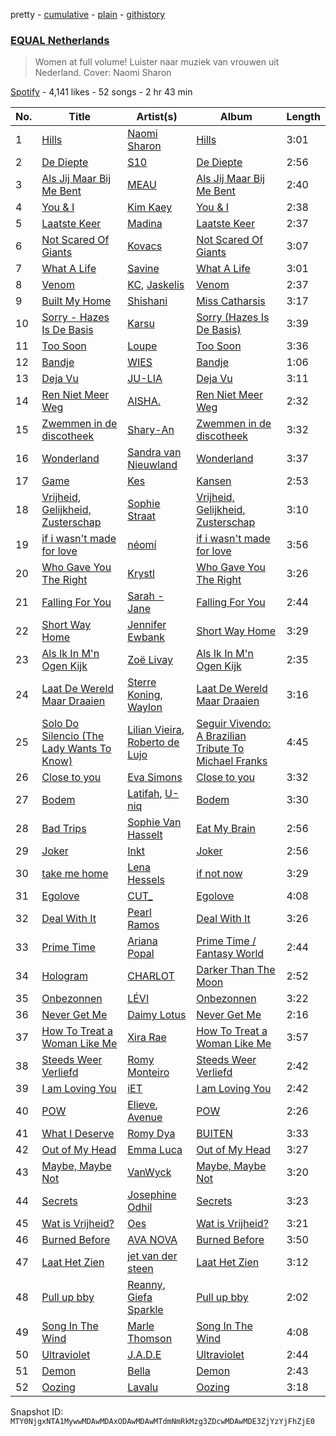 pretty - [cumulative](/playlists/cumulative/37i9dQZF1DXaXn0hGbmLLg.md) - [plain](/playlists/plain/37i9dQZF1DXaXn0hGbmLLg) - [githistory](https://github.githistory.xyz/mackorone/spotify-playlist-archive/blob/main/playlists/plain/37i9dQZF1DXaXn0hGbmLLg)

### [EQUAL Netherlands](https://open.spotify.com/playlist/37i9dQZF1DXaXn0hGbmLLg)

> Women at full volume! Luister naar muziek van vrouwen uit Nederland\. Cover: Naomi Sharon

[Spotify](https://open.spotify.com/user/spotify) - 4,141 likes - 52 songs - 2 hr 43 min

| No. | Title | Artist(s) | Album | Length |
|---|---|---|---|---|
| 1 | [Hills](https://open.spotify.com/track/2PCdovP3wSlSS73NOtopJI) | [Naomi Sharon](https://open.spotify.com/artist/27WVFBOddxovimxMmBN4fb) | [Hills](https://open.spotify.com/album/6vbnNu3cvLpiYLNxDnQYi0) | 3:01 |
| 2 | [De Diepte](https://open.spotify.com/track/7uQ7e7nzbtyX87eIYHpj6Z) | [S10](https://open.spotify.com/artist/1zT9SWCzN45r7oVhy0VYLK) | [De Diepte](https://open.spotify.com/album/6XAKVt3CT7r1Zf0uiMWt7o) | 2:56 |
| 3 | [Als Jij Maar Bij Me Bent](https://open.spotify.com/track/3x599jtfaReHmd6Ba77PD0) | [MEAU](https://open.spotify.com/artist/2F3Mdh2idBVOiMTxXoxc10) | [Als Jij Maar Bij Me Bent](https://open.spotify.com/album/0G8o3ih2VPgnY1RUPnu5ck) | 2:40 |
| 4 | [You & I](https://open.spotify.com/track/4naueqYpTPhMq2Ed5ZclZU) | [Kim Kaey](https://open.spotify.com/artist/29c2vtSHCC1QvGh29zEfpy) | [You & I](https://open.spotify.com/album/16AC6NOZKvlPxDVbOph1c3) | 2:38 |
| 5 | [Laatste Keer](https://open.spotify.com/track/2QQNSYB5JAQhGZP4MifEE4) | [Madina](https://open.spotify.com/artist/0y4l7r6TBlGR78AVAXdMuI) | [Laatste Keer](https://open.spotify.com/album/0H05tmYEQR1jEMVq7AMbDO) | 2:37 |
| 6 | [Not Scared Of Giants](https://open.spotify.com/track/5DVYo0sNid98SeA0EXyivn) | [Kovacs](https://open.spotify.com/artist/62peb1sKdVJQD00xYvMCKF) | [Not Scared Of Giants](https://open.spotify.com/album/5jy2cqP5tmJOzbsUY1YoO4) | 3:07 |
| 7 | [What A Life](https://open.spotify.com/track/5AaA9XKKc7AKL370qVeWQv) | [Savine](https://open.spotify.com/artist/7n0hWtsxPEDc5ZjuKvbybc) | [What A Life](https://open.spotify.com/album/3G6dOOzgGUnq9iR8Ee6vaR) | 3:01 |
| 8 | [Venom](https://open.spotify.com/track/3bSlZwO8QKTF9eBkTtYJzb) | [KC](https://open.spotify.com/artist/3STIe3ZmArSpfSUD6lZuCv), [Jaskelis](https://open.spotify.com/artist/7IAxIlRjuMYFYTA36axW91) | [Venom](https://open.spotify.com/album/0yGkAoeBAUNYLb5Z86mqM9) | 2:37 |
| 9 | [Built My Home](https://open.spotify.com/track/6FIC1Y4IpNssSMNGRdmKf7) | [Shishani](https://open.spotify.com/artist/255ZPAkvfPjmKwPj4mC48B) | [Miss Catharsis](https://open.spotify.com/album/3PoGDb50l4mcpZTlLT0zlz) | 3:17 |
| 10 | [Sorry \- Hazes Is De Basis](https://open.spotify.com/track/3PZVI16GCYpCXvweN25Tln) | [Karsu](https://open.spotify.com/artist/0rRu3Co1oQ6Ce3yz7btJzB) | [Sorry \(Hazes Is De Basis\)](https://open.spotify.com/album/6N088G30v9udUPQtMzP48M) | 3:39 |
| 11 | [Too Soon](https://open.spotify.com/track/34T0abSP9z74RGrKpXO3Rl) | [Loupe](https://open.spotify.com/artist/23n2oObsIrvqtcOVwhyT3o) | [Too Soon](https://open.spotify.com/album/6KlAfAHTriZMckEqpR9hd8) | 3:36 |
| 12 | [Bandje](https://open.spotify.com/track/7dv4k3LwgNxdlbWzIdYpNg) | [WIES](https://open.spotify.com/artist/4kswme1Kl2NXRCJ326f14n) | [Bandje](https://open.spotify.com/album/6cA0xChJfT5O97G7K4kxFi) | 1:06 |
| 13 | [Deja Vu](https://open.spotify.com/track/7hFDn5y28zBOs7AikjpiFS) | [JU\-LIA](https://open.spotify.com/artist/3yiyvhlHgefS4Flk1FUAGK) | [Deja Vu](https://open.spotify.com/album/6BH4OFr6WPG4oDEUBrTakd) | 3:11 |
| 14 | [Ren Niet Meer Weg](https://open.spotify.com/track/7gNDIu99d2TlqjhAsZsW9o) | [AISHA.](https://open.spotify.com/artist/5UpppF0nILJOYwXkRCgieY) | [Ren Niet Meer Weg](https://open.spotify.com/album/4zNfbNu4JNDctWN5SoNrVE) | 2:32 |
| 15 | [Zwemmen in de discotheek](https://open.spotify.com/track/75FtTQFjW9sZ2CYSFyTeX3) | [Shary\-An](https://open.spotify.com/artist/4YJo8C4fQjZXRewIuH6rnc) | [Zwemmen in de discotheek](https://open.spotify.com/album/1JW7eKwEfzViFzpa1Y4Vrq) | 3:32 |
| 16 | [Wonderland](https://open.spotify.com/track/2T8Gx2EZbaok1Fqhb7S70h) | [Sandra van Nieuwland](https://open.spotify.com/artist/255PaovXNzjBcODZn42QgC) | [Wonderland](https://open.spotify.com/album/4df1Ma1ijUKy8BkagC0Ool) | 3:37 |
| 17 | [Game](https://open.spotify.com/track/4ZX75y6ofpoDmqnPiRhYAg) | [Kes](https://open.spotify.com/artist/1lMqPztKuO3DBB64uGJGr0) | [Kansen](https://open.spotify.com/album/7hfb58aq3qi7R9onlDPncm) | 2:53 |
| 18 | [Vrijheid, Gelijkheid, Zusterschap](https://open.spotify.com/track/06CNU0e5uVwop9SX8zrEjB) | [Sophie Straat](https://open.spotify.com/artist/6SU1jFBqw4tZJQDT8iQ6Nw) | [Vrijheid, Gelijkheid, Zusterschap](https://open.spotify.com/album/4kWdV49W9BQVptLywlJtR9) | 3:10 |
| 19 | [if i wasn't made for love](https://open.spotify.com/track/0gTQHu2jECAp9qSw1t5dkr) | [néomí](https://open.spotify.com/artist/7bfwKXhmR1JF1PiBzaxY2b) | [if i wasn't made for love](https://open.spotify.com/album/3zLvfi1YxYdN0YwgIc8vDA) | 3:56 |
| 20 | [Who Gave You The Right](https://open.spotify.com/track/5t6IYCmM6KFyPLDQo2smtr) | [Krystl](https://open.spotify.com/artist/7eacKV5WqetV2IZTDrwKhi) | [Who Gave You The Right](https://open.spotify.com/album/3IEWVzWYms4ivv3cQ2xX8f) | 3:26 |
| 21 | [Falling For You](https://open.spotify.com/track/16NgwR6wwBy3luyvwuQlIB) | [Sarah \- Jane](https://open.spotify.com/artist/6lzX2w1Ibni9xPkGAutV7p) | [Falling For You](https://open.spotify.com/album/6xu6s8UqSVn6lsq0fu9Tm5) | 2:44 |
| 22 | [Short Way Home](https://open.spotify.com/track/5OEnDqWsnjQX40mrXasbDM) | [Jennifer Ewbank](https://open.spotify.com/artist/4u4FMpLyYiyJzP3AULKdO8) | [Short Way Home](https://open.spotify.com/album/5PrYy6erIV4oisdHhli0Er) | 3:29 |
| 23 | [Als Ik In M'n Ogen Kijk](https://open.spotify.com/track/4qQGMCuKoplAKXwnjUgIC4) | [Zoë Livay](https://open.spotify.com/artist/2avtvk1ZeiEf3wZ8dE8JfE) | [Als Ik In M'n Ogen Kijk](https://open.spotify.com/album/0fPAKHadHFEB84JCe7r4Ai) | 2:35 |
| 24 | [Laat De Wereld Maar Draaien](https://open.spotify.com/track/082BW5PFgLpzhJjnIqjAkU) | [Sterre Koning](https://open.spotify.com/artist/3vE2dQ30qWbC54d4K93zlB), [Waylon](https://open.spotify.com/artist/5iuXjsXsTXs8lwmqzsF6dZ) | [Laat De Wereld Maar Draaien](https://open.spotify.com/album/21PdUknhfCjsrXw5CDB7jB) | 3:16 |
| 25 | [Solo Do Silencio \(The Lady Wants To Know\)](https://open.spotify.com/track/0KLxehxOGZDu7t9J3jaYoS) | [Lilian Vieira](https://open.spotify.com/artist/5rp8SUtb8FSlDs0GWPoLz8), [Roberto de Lujo](https://open.spotify.com/artist/39bMbIqaOnqkgpcIX8AF02) | [Seguir Vivendo: A Brazilian Tribute To Michael Franks](https://open.spotify.com/album/5XhaXqDZNgMob6zkGvblLp) | 4:45 |
| 26 | [Close to you](https://open.spotify.com/track/1tLcXeUB81LqvdSt2GGnEI) | [Eva Simons](https://open.spotify.com/artist/2d6W4cnC5XsVOaxtgaj9hA) | [Close to you](https://open.spotify.com/album/1AuWUmClwCh7J3YstNrsrF) | 3:32 |
| 27 | [Bodem](https://open.spotify.com/track/376rfaZXtXjozGBr24zDJV) | [Latifah](https://open.spotify.com/artist/1a4DIEh9pp70HzDHgyjioB), [U\-niq](https://open.spotify.com/artist/15cp217nCdrUbiZ2m7wyAb) | [Bodem](https://open.spotify.com/album/3k1H0gOstvrMfIzBqtgdYd) | 3:30 |
| 28 | [Bad Trips](https://open.spotify.com/track/7a2KRk67zcgrJvCRCXNWCe) | [Sophie Van Hasselt](https://open.spotify.com/artist/3r68N4ZRD3j8AfGrGvhMVm) | [Eat My Brain](https://open.spotify.com/album/6nnhnOsILg9HXlSKUK5RSG) | 2:56 |
| 29 | [Joker](https://open.spotify.com/track/2RUs4ZAgiqwf7k4hFhYEX2) | [Inkt](https://open.spotify.com/artist/23QHt3jgvqWKAeJaNjp4dQ) | [Joker](https://open.spotify.com/album/0Gi0qCTe7gBTXvN07ah4D0) | 2:56 |
| 30 | [take me home](https://open.spotify.com/track/7izrPfZTVFravSf4QD1GNo) | [Lena Hessels](https://open.spotify.com/artist/6YBkOQlHylyrItGxWofF64) | [if not now](https://open.spotify.com/album/76fncJQX3lehZJDsQyNagF) | 3:29 |
| 31 | [Egolove](https://open.spotify.com/track/6whwKbR0CprFCb2j3RHKzV) | [CUT\_](https://open.spotify.com/artist/7HPVAGjCVDzP7xcNrkwgxL) | [Egolove](https://open.spotify.com/album/5Txm8EeujDX4mcaBtA4ZLJ) | 4:08 |
| 32 | [Deal With It](https://open.spotify.com/track/2sBLiwij4OAys1PrkKiUvt) | [Pearl Ramos](https://open.spotify.com/artist/4L8v7LCc2BtljMWBEvSgCh) | [Deal With It](https://open.spotify.com/album/1MuQbtRosElxFk80vXw5lG) | 3:26 |
| 33 | [Prime Time](https://open.spotify.com/track/1LEceLvclFRNP5DNzhY8Sm) | [Ariana Popal](https://open.spotify.com/artist/2KtR4fuIjdVu1h8slsENsD) | [Prime Time / Fantasy World](https://open.spotify.com/album/3PwObsRav92Gjv9Doa6yK4) | 2:44 |
| 34 | [Hologram](https://open.spotify.com/track/1Lt50yBnXw5XG1OK2Ccvvj) | [CHARLOT](https://open.spotify.com/artist/4jwyHfEELByxcUm6JEP5yC) | [Darker Than The Moon](https://open.spotify.com/album/0EiGls4B8qlJvpiQ4edA0k) | 2:52 |
| 35 | [Onbezonnen](https://open.spotify.com/track/3CHcnCF0AyR4u9ObtzGYyV) | [LÉVI](https://open.spotify.com/artist/55uKaOrWGIKOXbNrKGfvzL) | [Onbezonnen](https://open.spotify.com/album/4sqIku2fejm71NPbnWFkph) | 3:22 |
| 36 | [Never Get Me](https://open.spotify.com/track/5VnWpUW24kXMU47cV7nsaN) | [Daimy Lotus](https://open.spotify.com/artist/0st9WYbAji9jWuubd0HGDL) | [Never Get Me](https://open.spotify.com/album/2swsa4BBR10C1MNnXFzxqH) | 2:16 |
| 37 | [How To Treat a Woman Like Me](https://open.spotify.com/track/40rrlp3ug0QkMHIne1BCIp) | [Xira Rae](https://open.spotify.com/artist/24mMMlUoSTYz1itzzvF8LO) | [How To Treat a Woman Like Me](https://open.spotify.com/album/0ZwmifSdkKcm2ELuB5oqiF) | 3:57 |
| 38 | [Steeds Weer Verliefd](https://open.spotify.com/track/1tPRDFlVTtrHpdCqmfDxeb) | [Romy Monteiro](https://open.spotify.com/artist/7JPsdOU0xVePMa20YsbZdY) | [Steeds Weer Verliefd](https://open.spotify.com/album/6mA9P1h8VSIGfcC29v2ncK) | 2:42 |
| 39 | [I am Loving You](https://open.spotify.com/track/6FMZtfkHUp0QZO2UME4ySB) | [iET](https://open.spotify.com/artist/2GuATiljVZEklcnsXSB1sY) | [I am Loving You](https://open.spotify.com/album/7cwdFhKaO4QN1ZDKgJ3ap3) | 2:42 |
| 40 | [POW](https://open.spotify.com/track/48vd9ydFPBdd2vscQy6Uwi) | [Elieve](https://open.spotify.com/artist/1baKapVwDaPTbQvH9kCUkf), [Avenue](https://open.spotify.com/artist/5NBiiazDZXAGReVI4U3hPw) | [POW](https://open.spotify.com/album/5MluzRM5yG6HfhCzLXg1vx) | 2:26 |
| 41 | [What I Deserve](https://open.spotify.com/track/6Z5iFbHTkVpFKcqkzSEAqc) | [Romy Dya](https://open.spotify.com/artist/5gWzmnHTLNXz5CjOc0wAuK) | [BUITEN](https://open.spotify.com/album/4Y43RFTtsw26MfPtFzrNgy) | 3:33 |
| 42 | [Out of My Head](https://open.spotify.com/track/27Zg8fV2UqN5YIOVkXUlQD) | [Emma Luca](https://open.spotify.com/artist/3ijcW9QMa7wkBs1ACGpdcs) | [Out of My Head](https://open.spotify.com/album/3EcleDfCSprSqwtPNLiXF6) | 3:27 |
| 43 | [Maybe, Maybe Not](https://open.spotify.com/track/1rDkFbHS0krhKweIL6ogTB) | [VanWyck](https://open.spotify.com/artist/113MK4jDLZQiDOe1r18Qdb) | [Maybe, Maybe Not](https://open.spotify.com/album/453ui3VLbh97vpNlo5YEAf) | 3:20 |
| 44 | [Secrets](https://open.spotify.com/track/03YZr8xCHGerXLVbjqG9BZ) | [Josephine Odhil](https://open.spotify.com/artist/3dBiZ9QHHuXQhb1Ni8BAYl) | [Secrets](https://open.spotify.com/album/6Dx4o3lB3rUkv3Bx4JPSAZ) | 3:23 |
| 45 | [Wat is Vrijheid?](https://open.spotify.com/track/3MTa1XXGr5jXy8dWoQvzPC) | [Oes](https://open.spotify.com/artist/17zOmLVLL0OmDYJGkcJhA0) | [Wat is Vrijheid?](https://open.spotify.com/album/4DWHEHmB4MURDKqhzm2mqw) | 3:21 |
| 46 | [Burned Before](https://open.spotify.com/track/4yr247lMB414CuGfL7wPPo) | [AVA NOVA](https://open.spotify.com/artist/3F7A0HJo5EKQKQ01Fv1TxW) | [Burned Before](https://open.spotify.com/album/35CKyoFGNdCOiIiY9qfvm0) | 3:50 |
| 47 | [Laat Het Zien](https://open.spotify.com/track/6qs58FKsTWA8kO84SGmrZI) | [jet van der steen](https://open.spotify.com/artist/60bPC311AlvVdIzqQZyeHo) | [Laat Het Zien](https://open.spotify.com/album/5BX3ZAudCWe1Gn8oTBi34t) | 3:12 |
| 48 | [Pull up bby](https://open.spotify.com/track/7L4qdl8b1fuf6KgwBGtLUt) | [Reanny](https://open.spotify.com/artist/5tWcufVAXq2gkxkfo8vWYd), [Giefa Sparkle](https://open.spotify.com/artist/3mqzTvW2KgKL0cVKtFMwyh) | [Pull up bby](https://open.spotify.com/album/2DzKJVJtYnOCPvzN9AgVkb) | 2:02 |
| 49 | [Song In The Wind](https://open.spotify.com/track/5AzsjrCnvvjlukppYCsfyD) | [Marle Thomson](https://open.spotify.com/artist/0QQXt83k6HdOLRfGmiAZwY) | [Song In The Wind](https://open.spotify.com/album/2ZFjS3P4AtWyGc50Cg6jmP) | 4:08 |
| 50 | [Ultraviolet](https://open.spotify.com/track/7HcDisLniUkYzQa2kpq80O) | [J.A.D.E](https://open.spotify.com/artist/286YnD3iVn80KxG43TyBHH) | [Ultraviolet](https://open.spotify.com/album/5FV31Rah3WYlSjRYKYrDxS) | 2:44 |
| 51 | [Demon](https://open.spotify.com/track/38DBndJz3GMCZDjJw9MDW1) | [Bella](https://open.spotify.com/artist/4ny2jX3s8drdHQJv2UMrzi) | [Demon](https://open.spotify.com/album/1dQllywx4mhzG7jZHrR5JP) | 2:43 |
| 52 | [Oozing](https://open.spotify.com/track/3nvmvTtPRTw3GsU2M504AE) | [Lavalu](https://open.spotify.com/artist/0hCy2KmMfg9gACJWGxu2Bq) | [Oozing](https://open.spotify.com/album/3kcYf2nmtOoBeRS9JobNg2) | 3:18 |

Snapshot ID: `MTY0NjgxNTA1MywwMDAwMDAxODAwMDAwMTdmNmRkMzg3ZDcwMDAwMDE3ZjYzYjFhZjE0`